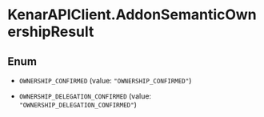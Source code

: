# KenarAPIClient.AddonSemanticOwnershipResult

## Enum


* `OWNERSHIP_CONFIRMED` (value: `"OWNERSHIP_CONFIRMED"`)

* `OWNERSHIP_DELEGATION_CONFIRMED` (value: `"OWNERSHIP_DELEGATION_CONFIRMED"`)


